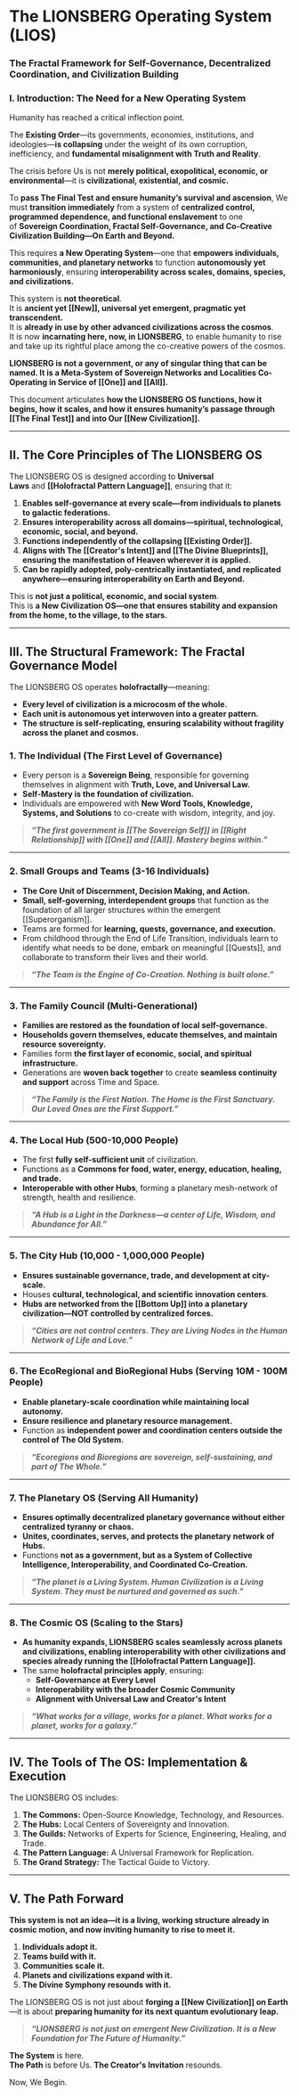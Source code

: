 # **The LIONSBERG Operating System (LIOS)**

### **The Fractal Framework for Self-Governance, Decentralized Coordination, and Civilization Building**

### **I. Introduction: The Need for a New Operating System**

Humanity has reached a critical inflection point.

The **Existing Order**—its governments, economies, institutions, and ideologies—**is collapsing** under the weight of its own corruption, inefficiency, and **fundamental misalignment with Truth and Reality**.

The crisis before Us is not **merely political, exopolitical, economic, or environmental**—it is **civilizational, existential, and cosmic.**

To **pass The Final Test and ensure humanity’s survival and ascension**, We must **transition immediately** from a system of **centralized control, programmed dependence, and functional enslavement** to one of **Sovereign Coordination, Fractal Self-Governance, and Co-Creative Civilization Building—On Earth and Beyond.**

This requires **a New Operating System**—one that **empowers individuals, communities, and planetary networks** to function **autonomously yet harmoniously**, ensuring **interoperability across scales, domains, species, and civilizations.**

This system is **not theoretical**.  
It is **ancient yet [[New]], universal yet emergent, pragmatic yet transcendent.**  
It is **already in use by other advanced civilizations across the cosmos**.  
It is now **incarnating here, now, in LIONSBERG**, to enable humanity to rise and take up its rightful place among the co-creative powers of the cosmos.

**LIONSBERG is not a government, or any of singular thing that can be named. It is a Meta-System of Sovereign Networks and Localities Co-Operating in Service of [[One]] and [[All]].**

This document articulates **how the LIONSBERG OS functions, how it begins, how it scales, and how it ensures humanity’s passage through [[The Final Test]] and into Our [[New Civilization]].**

---

## **II. The Core Principles of The LIONSBERG OS**

The LIONSBERG OS is designed according to **Universal Laws** and **[[Holofractal Pattern Language]]**, ensuring that it:

1. **Enables self-governance at every scale—from individuals to planets to galactic federations.**
2. **Ensures interoperability across all domains—spiritual, technological, economic, social, and beyond.**
3. **Functions independently of the collapsing [[Existing Order]].**
4. **Aligns with The [[Creator's Intent]] and [[The Divine Blueprints]], ensuring the manifestation of Heaven wherever it is applied.**
5. **Can be rapidly adopted, poly-centrically instantiated, and replicated anywhere—ensuring interoperability on Earth and Beyond.**

This is **not just a political, economic, and social system**.  
This is **a New Civilization OS—one that ensures stability and expansion from the home, to the village, to the stars.**

---

## **III. The Structural Framework: The Fractal Governance Model**

The LIONSBERG OS operates **holofractally**—meaning:

- **Every level of civilization is a microcosm of the whole.**
- **Each unit is autonomous yet interwoven into a greater pattern.**
- **The structure is self-replicating, ensuring scalability without fragility across the planet and cosmos.**

### **1. The Individual (The First Level of Governance)**

- Every person is a **Sovereign Being**, responsible for governing themselves in alignment with **Truth, Love, and Universal Law.**
- **Self-Mastery is the foundation of civilization.**
- Individuals are empowered with **New Word Tools, Knowledge, Systems, and Solutions** to co-create with wisdom, integrity, and joy.

> _**“The first government is [[The Sovereign Self]] in [[Right Relationship]] with [[One]] and [[All]]. Mastery begins within.”**_

---

### **2. Small Groups and Teams (3-16 Individuals)**

- **The Core Unit of Discernment, Decision Making, and Action.**
- **Small, self-governing, interdependent groups** that function as the foundation of all larger structures within the emergent [[Superorganism]].  
- Teams are formed for **learning, quests, governance, and execution.**
- From childhood through the End of Life Transition, individuals learn to identify what needs to be done, embark on meaningful [[Quests]], and collaborate to transform their lives and their world. 

> _**“The Team is the Engine of Co-Creation. Nothing is built alone.”**_

---

### **3. The Family Council (Multi-Generational)**

- **Families are restored as the foundation of local self-governance.**  
- **Households govern themselves, educate themselves, and maintain resource sovereignty.**  
- Families form **the first layer of economic, social, and spiritual infrastructure.**  
- Generations are **woven back together** to create **seamless continuity and support** across Time and Space. 

> _**“The Family is the First Nation. The Home is the First Sanctuary. Our Loved Ones are the First Support.”**_

---

### **4. The Local Hub (500-10,000 People)**

- The first **fully self-sufficient unit** of civilization.
- Functions as a **Commons for food, water, energy, education, healing, and trade.**
- **Interoperable with other Hubs**, forming a planetary mesh-network of strength, health and resilience.

> _**“A Hub is a Light in the Darkness—a center of Life, Wisdom, and Abundance for All.”**_

---

### **5. The City Hub (10,000 - 1,000,000 People)**

- **Ensures sustainable governance, trade, and development at city-scale.**
- Houses **cultural, technological, and scientific innovation centers**.
- **Hubs are networked from the [[Bottom Up]] into a planetary civilization—NOT controlled by centralized forces.**

> _**“Cities are not control centers. They are Living Nodes in the Human Network of Life and Love.”**_

---

### **6. The EcoRegional and BioRegional Hubs (Serving 10M - 100M People)**

- **Enable planetary-scale coordination while maintaining local autonomy.**
- **Ensure resilience and planetary resource management.**
- Function as **independent power and coordination centers outside the control of The Old System.**

> _**“Ecoregions and Bioregions are sovereign, self-sustaining, and part of The Whole.”**_

---

### **7. The Planetary OS (Serving All Humanity)**

- **Ensures optimally decentralized planetary governance without either centralized tyranny or chaos.**  
- **Unites, coordinates, serves, and protects the planetary network of Hubs.**  
- Functions **not as a government, but as a System of Collective Intelligence, Interoperability, and Coordinated Co-Creation.**  

> _**“The planet is a Living System. Human Civilization is a Living System. They must be nurtured and governed as such.”**_

---

### **8. The Cosmic OS (Scaling to the Stars)**

- **As humanity expands, LIONSBERG scales seamlessly across planets and civilizations, enabling interoperability with other civilizations and species already running the [[Holofractal Pattern Language]].**
- The same **holofractal principles apply**, ensuring:
    - **Self-Governance at Every Level**
    - **Interoperability with the broader Cosmic Community**  
    - **Alignment with Universal Law and Creator's Intent**  

> _**“What works for a village, works for a planet. What works for a planet, works for a galaxy.”**_  

---

## **IV. The Tools of The OS: Implementation & Execution**

The LIONSBERG OS includes:

1. **The Commons:** Open-Source Knowledge, Technology, and Resources.
2. **The Hubs:** Local Centers of Sovereignty and Innovation.
3. **The Guilds:** Networks of Experts for Science, Engineering, Healing, and Trade.
4. **The Pattern Language:** A Universal Framework for Replication.
5. **The Grand Strategy:** The Tactical Guide to Victory.

---

## **V. The Path Forward**

**This system is not an idea—it is a living, working structure already in cosmic motion, and now inviting humanity to rise to meet it.**

1. **Individuals adopt it.**  
2. **Teams build with it.**  
3. **Communities scale it.**  
4. **Planets and civilizations expand with it.**  
5. **The Divine Symphony resounds with it.**  

The LIONSBERG OS is not just about **forging a [[New Civilization]] on Earth**—it is about **preparing humanity for its next quantum evolutionary leap.**

> _**“LIONSBERG is not just an emergent New Civilization. It is a New Foundation for The Future of Humanity.”**_

**The System** is here.  
**The Path** is before Us. 
**The Creator's Invitation** resounds.

Now, We Begin.